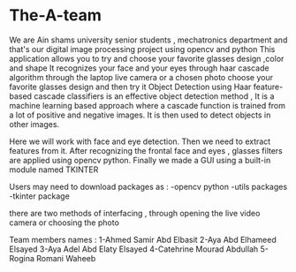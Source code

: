 # The-A-team
We are Ain shams university senior students , mechatronics department and that's our digital image processing project using opencv and python 
This application allows you to try and choose your favorite glasses design ,color and shape 
It recognizes your face and your eyes through haar cascade algorithm through the laptop live camera or a chosen photo 
choose your favorite glasses design and then try it
Object Detection using Haar feature-based cascade classifiers is an effective object detection method , It is a machine learning based approach where a cascade function is trained from a lot of positive and negative images. It is then used to detect objects in other images.

Here we will work with face and eye detection. Then we need to extract features from it. After recognizing the frontal face and eyes , glasses filters are applied using opencv python. Finally we made a GUI using a built-in module named TKINTER

Users may need to download packages as : -opencv python 
                                         -utils packages
                                         -tkinter package 

there are two methods of interfacing , through opening the live video camera or choosing the photo

 
Team members names :
1-Ahmed Samir Abd Elbasit 
2-Aya Abd Elhameed Elsayed 
3-Aya Adel Abd Elaty Elsayed 
4-Catehrine Mourad Abdullah
5-Rogina Romani Waheeb 
